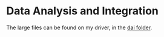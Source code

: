 # Data Analysis and Integration

The large files can be found on my driver, in the [dai folder](https://drive.google.com/drive/folders/1ga47Tbm80iP1aWuOqojUiudhoGqsDojh?usp=drive_link).